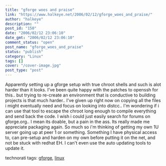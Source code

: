 ```yaml
---
title: "gforge woes and praise"
link: "https://www.halkeye.net/2006/02/12/gforge_woes_and_praise/"
author: "halkeye"
description: ""
post_id: "150"
date: "2006/02/12 23:06:10"
date_gmt: "2006/02/12 23:06:10"
comment_status: "open"
post_name: "gforge_woes_and_praise"
status: "publish"
category: "Linux"
tags: []
cover: "/cover-image.jpg"
post_type: "post"
---
```


Apparently setting up a gforge setup with true chroot shells and such is alot harder than it looks.
I've been quite happy with the patches to openssh for this.. but trying to re-create an environment that is conductive to building projects is that much harder.. I've given up right now on copying all the files i might eventually need and focus on looking into distcc.. I'm wondering if i can use that tool to escape the chroot long enough to compile everything and send back the code.
I wish i could just easily search for forums on gforge.org.. I mean its doable, but a pain in the ass.
Its really made me appreciate packaging again. So much so i'm thinking of getting my own 1U server going up at peer 1 or something. Something I have physical access to, can pre-setup and harden on my own before putting it on the net, and not be stuck with redhat EH. I can't even use the auto updating tools to update it.  


technorati tags: [gforge](http://technorati.com/tag/gforge), [ linux](http://technorati.com/tag/%20linux)